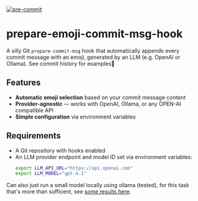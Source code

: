 [![pre-commit](https://img.shields.io/badge/pre--commit-enabled-brightgreen?logo=pre-commit)](https://github.com/pre-commit/pre-commit)
# prepare-emoji-commit-msg-hook

A silly Git `prepare-commit-msg` hook that automatically appends every commit message with an emoji, generated by an LLM (e.g. OpenAI or Ollama).
See commit history for examples🙂

## Features

- **Automatic emoji selection** based on your commit message content
- **Provider-agnostic** — works with OpenAI, Ollama, or any OPEN-AI compatible API
- **Simple configuration** via environment variables

## Requirements

- A Git repository with hooks enabled
- An LLM provider endpoint and model ID set via environment variables:
  ```bash
  export LLM_API_URL="https://api.openai.com"
  export LLM_MODEL="gpt-4.1"
  ```
Can also just run a small model locally using ollama (tested), for this task that's more than sufficent, see
[some results here](https://github.com/TALLEC-Scott/git-emote/blob/main/some_results.md).
